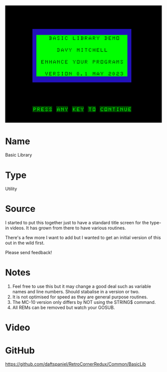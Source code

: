 ![BasicLibrary](screenshot.png)

# Name
Basic Library

# Type
Utility

# Source
I started to put this together just to have a standard title screen for the type-in videos. It has grown from there to have various routines.

There's a few more I want to add but I wanted to get an initial version of this out in the wild first.

Please send feedback!

# Notes
1. Feel free to use this but it may change a good deal such as variable names and line numbers. Should stabalise in a version or two.
2. It is not optimised for speed as they are general purpose routines.
3. The MC-10 version only differs by NOT using the STRING$ command.
4. All REMs can be removed but watch your GOSUB.

# Video

# GitHub
https://github.com/daftspaniel/RetroCornerRedux/Common/BasicLib